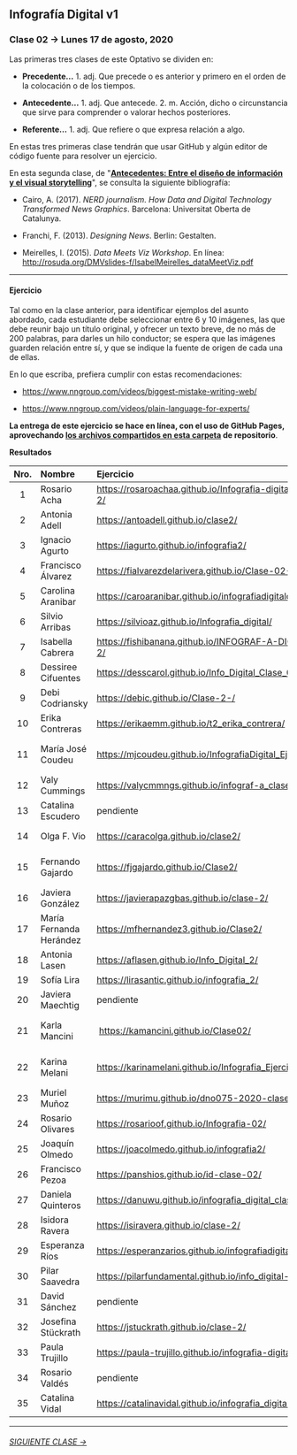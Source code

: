 ## Infografía Digital v1

### Clase 02 → Lunes 17 de agosto, 2020

Las primeras tres clases de este Optativo se dividen en:

- **Precedente…** 1. adj. Que precede o es anterior y primero en el orden de la colocación o de los tiempos.

- **Antecedente…** 1. adj. Que antecede. 2. m. Acción, dicho o circunstancia que sirve para comprender o valorar hechos posteriores.

- **Referente…** 1. adj. Que refiere o que expresa relación a algo.

En estas tres primeras clase tendrán que usar GitHub y algún editor de código fuente para resolver un ejercicio. 

En esta segunda clase, de "**[Antecedentes: Entre el diseño de información y el visual storytelling](https://docs.google.com/presentation/d/1v7mYomfIAf25Yw92JPU-ILcG5768b0TgBW9DzAnilsU/edit?usp=sharing)**", se consulta la siguiente bibliografía:
 
- Cairo, A. (2017). *NERD journalism. How Data and Digital Technology Transformed News Graphics*. Barcelona: Universitat Oberta de Catalunya.

- Franchi, F. (2013). *Designing News*. Berlin: Gestalten.

- Meirelles, I. (2015). *Data Meets Viz Workshop*. En línea: http://rosuda.org/DMVslides-f/IsabelMeirelles_dataMeetViz.pdf

- - - - - - - 

#### Ejercicio

Tal como en la clase anterior, para identificar ejemplos del asunto abordado, cada estudiante debe seleccionar entre 6 y 10 imágenes, las que debe reunir bajo un título original, y ofrecer un texto breve, de no más de 200 palabras, para darles un hilo conductor; se espera que las imágenes guarden relación entre sí, y que se indique la fuente de origen de cada una de ellas.

En lo que escriba, prefiera cumplir con estas recomendaciones: 

- https://www.nngroup.com/videos/biggest-mistake-writing-web/

- https://www.nngroup.com/videos/plain-language-for-experts/

**La entrega de este ejercicio se hace en línea, con el uso de GitHub Pages, aprovechando [los archivos compartidos en esta carpeta](https://profesorfaco.github.io/dno075-2020/clase-02/) de repositorio**.

**Resultados**

| Nro.  | Nombre | Ejercicio | Tema |
|:-----:|:-------|:----------|:-----|
| 1 | Rosario Acha | https://rosaroachaa.github.io/Infografia-digital_clase-2/ | Herbert Bayer |
| 2 | Antonia Adell | https://antoadell.github.io/clase2/ | Herbert Bayer |
| 3 | Ignacio Agurto | https://iagurto.github.io/infografia2/ | Alejandro Malofiej |
| 4 | Francisco Álvarez | https://fialvarezdelarivera.github.io/Clase-02-FARK/ | Fritz Kahn | 
| 5 | Carolina Aranibar | https://caroaranibar.github.io/infografiadigitalclase2/ | Fritz Khan | 
| 6 | Silvio Arribas | https://silvioaz.github.io/Infografia_digital/ | Herbert Bayer | 
| 7 | Isabella Cabrera | https://fishibanana.github.io/INFOGRAF-A-DIGITAL-2/ | Fortune Magazine |
| 8 | Dessiree Cifuentes | https://desscarol.github.io/Info_Digital_Clase_02/ | Rose O'Neill |
| 9 | Debi Codriansky | https://debic.github.io/Clase-2-/ | Herbert Bayer |
| 10 | Erika Contreras | https://erikaemm.github.io/t2_erika_contrera/ | Fritz Kahn |
| 11 | María José Coudeu | https://mjcoudeu.github.io/InfografiaDigital_Ejercicio2/ | National Geographic Infographics |
| 12 | Valy Cummings | https://valycmmngs.github.io/infograf-a_clase_2/ | Fritz Kahn |
| 13 | Catalina Escudero | pendiente | pendiente |
| 14 | Olga F. Vio | https://caracolga.github.io/clase2/ | Fortune Magazine |
| 15 | Fernando Gajardo | https://fjgajardo.github.io/Clase2/ | Richard Edes Harrison |
| 16 | Javiera González | https://javierapazgbas.github.io/clase-2/ | Herbert Bayer |
| 17 | María Fernanda Herández | https://mfhernandez3.github.io/Clase2/ | Fritz Kahn |
| 18 | Antonia Lasen | https://aflasen.github.io/Info_Digital_2/ | Fortune Magazine |
| 19 | Sofía Lira | https://lirasantic.github.io/infografia_2/ | Fritz Kahn |
| 20 | Javiera Maechtig | pendiente | pendiente |
| 21 | Karla Mancini | https://kamancini.github.io/Clase02/ | John Philipps Emslie |
| 22 | Karina Melani | https://karinamelani.github.io/Infografia_Ejercicio2/ | John Philipps Emslie |
| 23 | Muriel Muñoz | https://murimu.github.io/dno075-2020-clase-02/ | Fritz Kahn |
| 24 | Rosario Olivares | https://rosarioof.github.io/Infografia-02/ | Florence Nightgale |
| 25 | Joaquín Olmedo | https://joacolmedo.github.io/infografia2/ | Fritz Kahn |
| 26 | Francisco Pezoa | https://panshios.github.io/id-clase-02/ | Alejandro Malofiej |
| 27 | Daniela Quinteros | https://danuwu.github.io/infografia_digital_clase2/ | ISOTYPE |
| 28 | Isidora Ravera | https://isiravera.github.io/clase-2/ | Marie Neurath | 
| 29 | Esperanza Ríos | https://esperanzarios.github.io/infografiadigital2/ | De todo un poco |
| 30 | Pilar Saavedra | https://pilarfundamental.github.io/info_digital-2/ | Fortune Magazine |
| 31 | David Sánchez | pendiente | pendiente | 
| 32 | Josefina Stückrath | https://jstuckrath.github.io/clase-2/ | De todo un poco |
| 33 | Paula Trujillo | https://paula-trujillo.github.io/infografia-digital-2/ | Herbert Bayer |
| 34 | Rosario Valdés | pendiente | pendiente | 
| 35 | Catalina Vidal | https://catalinavidal.github.io/infografia_digital_02/ | Fritz Kahn |

- - - - - - - 

###### [SIGUIENTE CLASE →](https://github.com/profesorfaco/dno075-2020/tree/gh-pages/clase-03)

